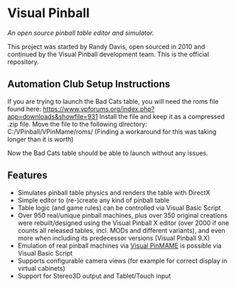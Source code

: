 # Visual Pinball

*An open source pinball table editor and simulator.*

This project was started by Randy Davis, open sourced in 2010 and continued by the Visual Pinball development team. This is the official repository.

## Automation Club Setup Instructions

If you are trying to launch the Bad Cats table, you will need the roms file found here: https://www.vpforums.org/index.php?app=downloads&showfile=931
Install the file and keep it as a compressed .zip file. Move the file to the following directory: C:/VPinball/VPinMame/roms/ (Finding a workaround for this was taking longer than it is worth)

Now the Bad Cats table should be able to launch without any issues.

## Features

- Simulates pinball table physics and renders the table with DirectX
- Simple editor to (re-)create any kind of pinball table
- Table logic (and game rules) can be controlled via Visual Basic Script
- Over 950 real/unique pinball machines, plus over 350 original creations were rebuilt/designed using the Visual Pinball X editor (over 2000 if one counts all released tables, incl. MODs and different variants), and even more when including its predecessor versions (Visual Pinball 9.X)
- Emulation of real pinball machines via [Visual PinMAME](https://github.com/vpinball/pinmame) is possible via Visual Basic Script
- Supports configurable camera views (for example for correct display in virtual cabinets)
- Support for Stereo3D output and Tablet/Touch input
